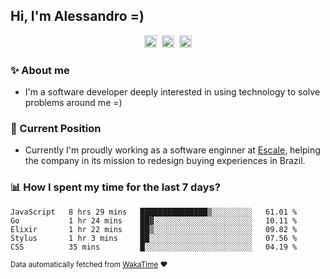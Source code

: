 ## Hi, I'm Alessandro =)

<p align="center">
  <a href="https://www.linkedin.com/in/alessandro-costa-dev/"><img src="https://img.shields.io/badge/-alessandro--costa--dev-%233f7ec6?style=flat-square&logo=Linkedin&logoColor=white" height="20"/></a>&nbsp;&nbsp;<a href="https://medium.com/@alessandro_costa"><img src="https://img.shields.io/badge/-%40alessandro__costa-%20black?style=flat-square&logo=Medium" height="20"/></a>&nbsp;&nbsp;<a href="mailto:alessandro96fc@gmail.com"><img src="https://img.shields.io/badge/-alessandro96fc%40gmail.com-%23c14438?style=flat-square&logo=Gmail&logoColor=white" height="20"/></a>
</p>

### :sparkles: About me

- I'm a software developer deeply interested in using technology to solve problems around me =)

### :office: Current Position 

-  Currently I'm proudly working as a software enginner at [Escale](https://github.com/escaletech), helping the company in its mission to redesign buying experiences in Brazil.

### :bar_chart: How I spent my time for the last 7 days?

<!--START_SECTION:waka-->
```text
JavaScript   8 hrs 29 mins   ███████████████▒░░░░░░░░░   61.01 % 
Go           1 hr 24 mins    ██▓░░░░░░░░░░░░░░░░░░░░░░   10.11 % 
Elixir       1 hr 22 mins    ██▒░░░░░░░░░░░░░░░░░░░░░░   09.82 % 
Stylus       1 hr 3 mins     ██░░░░░░░░░░░░░░░░░░░░░░░   07.56 % 
CSS          35 mins         █░░░░░░░░░░░░░░░░░░░░░░░░   04.19 % 
```
<!--END_SECTION:waka-->

<sub>Data automatically fetched from [WakaTime](https://wakatime.com/) :heart:</sub>
